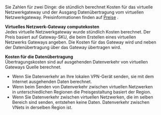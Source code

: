 Sie Zahlen für zwei Dinge: die stündlich berechnet Kosten für das virtuelle Netzwerkgateway und der Ausgang Datenübertragung vom virtuellen Netzwerkgateway. Preisinformationen finden auf [Preise](https://azure.microsoft.com/pricing/details/vpn-gateway) .

**Virtuelles Netzwerk-Gateway computekosten**<br>Jedes virtuelle Netzwerkgateway wurde stündlich Kosten berechnet. Der Preis basiert auf Gateway-SKU, die beim Erstellen eines virtuellen Netzwerks Gateways angeben. Die Kosten für das Gateway wird und neben der Datenübertragung über das Gateway übertragen wird.

**Kosten für die Datenübertragung**<br>Übertragungskosten sind auf ausgehenden Datenverkehr von virtuellen Gateways Quelle berechnet.

- Wenn Sie Datenverkehr an Ihre lokalen VPN-Gerät senden, sie mit dem Internet ausgehenden Daten berechnet.
- Wenn beim Senden von Datenverkehr zwischen virtuellen Netzwerken in unterschiedlichen Regionen die Preisgestaltung basiert der Region.
- Wenn Sie Datenverkehr zwischen virtuellen Netzwerken, die im selben Bereich sind senden, entstehen keine Daten. Datenverkehr zwischen VNets in derselben Region ist.